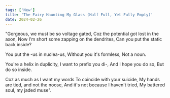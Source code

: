 ```yaml
---
tags: ['New']
title: 'The Fairy Haunting My Glass (Half Full, Yet Fully Empty)'
date: 2024-02-26
---
```


"Gorgeous, we must be so voltage gated,
Coz the potential got lost in the axon,
Now I'm short some zapping on the dendrites,
Can you put the static back inside?

You put the -us in nuclea-us,
Without you it's formless,
Not a noun.

You're a helix in duplicity,
I want to prefix you di-,
And I hope you do so,
But do so inside.

Coz as much as I want my words
To coincide with your suicide,
My hands are tied, and not the noose,
And it's not because I haven't tried,
My battered soul, my jaded muse".
